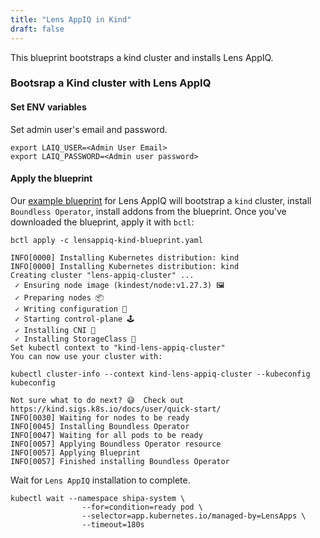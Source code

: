 ```yaml
---
title: "Lens AppIQ in Kind"
draft: false
---
```


This blueprint bootstraps a kind cluster and installs Lens AppIQ.

### Bootsrap a Kind cluster with Lens AppIQ

#### Set ENV variables

Set admin user's email and password.
```shell
export LAIQ_USER=<Admin User Email>
export LAIQ_PASSWORD=<Admin user password>
```

#### Apply the blueprint

Our [example blueprint](https://raw.githubusercontent.com/Mirantis/boundless/main/blueprints/lensappiq/lensappiq-kind-blueprint.yaml) for Lens AppIQ will bootstrap a `kind` cluster, install `Boundless Operator`, install addons from the blueprint. Once you've downloaded the blueprint, apply it with `bctl`:

```shell
bctl apply -c lensappiq-kind-blueprint.yaml
```

```shell
INFO[0000] Installing Kubernetes distribution: kind
INFO[0000] Installing Kubernetes distribution: kind
Creating cluster "lens-appiq-cluster" ...
 ✓ Ensuring node image (kindest/node:v1.27.3) 🖼
 ✓ Preparing nodes 📦
 ✓ Writing configuration 📜
 ✓ Starting control-plane 🕹️
 ✓ Installing CNI 🔌
 ✓ Installing StorageClass 💾
Set kubectl context to "kind-lens-appiq-cluster"
You can now use your cluster with:

kubectl cluster-info --context kind-lens-appiq-cluster --kubeconfig kubeconfig

Not sure what to do next? 😅  Check out https://kind.sigs.k8s.io/docs/user/quick-start/
INFO[0030] Waiting for nodes to be ready
INFO[0045] Installing Boundless Operator
INFO[0047] Waiting for all pods to be ready
INFO[0057] Applying Boundless Operator resource
INFO[0057] Applying Blueprint
INFO[0057] Finished installing Boundless Operator
```

Wait for `Lens AppIQ` installation to complete.
```shell
kubectl wait --namespace shipa-system \
                --for=condition=ready pod \
                --selector=app.kubernetes.io/managed-by=LensApps \
                --timeout=180s
```

